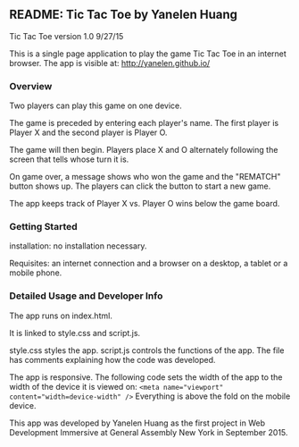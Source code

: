 ## README: Tic Tac Toe by Yanelen Huang

Tic Tac Toe version 1.0 9/27/15

This is a single page application to play the game Tic Tac Toe in an internet browser.
The app is visible at: http://yanelen.github.io/


### Overview

Two players can play this game on one device.

The game is preceded by entering each player's name. The first player is Player X and the second player is Player O.

The game will then begin. Players place X and O alternately following the screen that tells whose turn it is.

On game over, a message shows who won the game and the "REMATCH" button shows up. The players can click the button to start a new game.

The app keeps track of Player X vs. Player O wins below the game board.


### Getting Started

installation: no installation necessary.

Requisites: an internet connection and a browser on a desktop, a tablet or a mobile phone.


### Detailed Usage and Developer Info

The app runs on index.html.

It is linked to style.css and script.js.

style.css styles the app. script.js controls the functions of the app. The file has comments explaining how the code was developed.

The app is responsive. The following code sets the width of the app to the width of the device it is viewed on: ```<meta name="viewport" content="width=device-width" />``` Everything is above the fold on the mobile device. 

This app was developed by Yanelen Huang as the first project in Web Development Immersive at General Assembly New York in September 2015.
